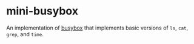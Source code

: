 # mini-busybox

An implementation of [busybox](https://busybox.net/) that implements basic versions of ```ls```, ```cat```, ```grep```, and ```time```.
